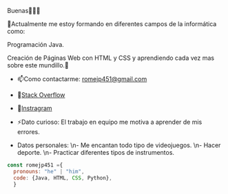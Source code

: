 Buenas👋👨‍💻

🔭Actualmente me estoy formando en diferentes campos de la informática como:

Programación Java.

Creación de Páginas Web con HTML y CSS y aprendiendo cada vez mas sobre este mundillo.🤔
- 📫Como contactarme: romejp451@gmail.com
- 🔎[Stack Overflow](https://stackoverflow.com/users/20449972/romejp451)
- 📱[Instragram](https://www.instagram.com/romejp_451/)
- ⚡Dato curioso: El trabajo en equipo me motiva a aprender de mis errores.
                    
 
 - Datos personales: \n- Me encantan todo tipo de videojuegos.
                     \n- Hacer deporte.
                     \n- Practicar diferentes tipos de instrumentos.
```js
const romejp451 ={
  pronouns: "he" | "him",
  code: {Java, HTML, CSS, Python},
  }

  
